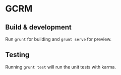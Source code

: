# GCRM


## Build & development

Run `grunt` for building and `grunt serve` for preview.

## Testing

Running `grunt test` will run the unit tests with karma.
